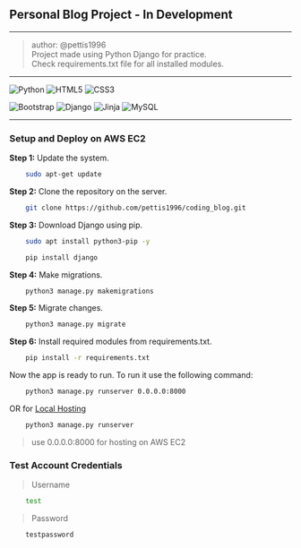 ## Personal Blog Project - In Development
---

> author: @pettis1996 <br>
> Project made using Python Django for practice. <br>
> Check requirements.txt file for all installed modules. <br>


---

![Python](https://img.shields.io/badge/python-3670A0?style=for-the-badge&logo=python&logoColor=ffdd54)
![HTML5](https://img.shields.io/badge/html5-%23E34F26.svg?style=for-the-badge&logo=html5&logoColor=white)
![CSS3](https://img.shields.io/badge/css3-%231572B6.svg?style=for-the-badge&logo=css3&logoColor=white)
<br>

![Bootstrap](https://img.shields.io/badge/bootstrap-%238511FA.svg?style=for-the-badge&logo=bootstrap&logoColor=white)
![Django](https://img.shields.io/badge/django-%23092E20.svg?style=for-the-badge&logo=django&logoColor=white)
![Jinja](https://img.shields.io/badge/jinja-white.svg?style=for-the-badge&logo=jinja&logoColor=black)
![MySQL](https://img.shields.io/badge/mysql-%2300f.svg?style=for-the-badge&logo=mysql&logoColor=white)

---

### Setup and Deploy on AWS EC2

**Step 1:**
Update the system.
```bash
    sudo apt-get update
```

**Step 2:**
Clone the repository on the server.
```bash
    git clone https://github.com/pettis1996/coding_blog.git
```

**Step 3:**
Download Django using pip.
```bash
    sudo apt install python3-pip -y
```

```bash
    pip install django
```

**Step 4:**
Make migrations.
```bash
    python3 manage.py makemigrations
```

**Step 5:**
Migrate changes.
```bash
    python3 manage.py migrate
```

**Step 6:**
Install required modules from requirements.txt.
```bash
    pip install -r requirements.txt
```

Now the app is ready to run. To run it use the following command:
```bash
    python3 manage.py runserver 0.0.0.0:8000
```
OR for [Local Hosting](http://127.0.0.1:8000)
```bash
    python3 manage.py runserver
```
> use 0.0.0.0:8000 for hosting on AWS EC2

### Test Account Credentials

> Username
```bash
    test
```

> Password
```bash
    testpassword
```